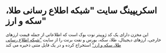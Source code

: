 # اسکریپینگ سایت "شبکه اطلاع رسانی طلا، سکه و ارز"
این مخزن دارای یک کد ژوپیتر نوت بوک است که اطلاعاتی از جمله قیمت ارزهای خارجی، ارزهای دیجیتال، طلا، سکه، بورس و نفت برنت را از سایت
["شبکه اطلاع رسانی طلا، سکه و ارز"](https://www.tgju.org)
استخراج کرده و در یک فایل متنی ذخیره می کند

